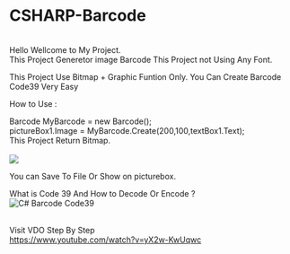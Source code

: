 # CSHARP-Barcode
<br>
Hello Wellcome to My Project.<br>
This Project Generetor image Barcode 
This Project not Using Any Font.

This Project Use Bitmap + Graphic Funtion Only.
You Can Create Barcode Code39 Very Easy<br>

How to Use :<br>

Barcode MyBarcode = new Barcode();<br>
pictureBox1.Image =   MyBarcode.Create(200,100,textBox1.Text);<br>
This Project Return Bitmap.<br><br>
<img class="C# Barcode Code39" src="http://dtgvfn.com/wp-content/uploads/2015/06/titel2.png">

You can Save To File Or Show on picturebox.<br>


What is Code 39 And How to Decode Or Encode ?<br>
<img alt="C# Barcode Code39" src="http://dtgvfn.com/wp-content/uploads/2015/06/sample1.png"><br><br>

Visit VDO Step By Step<br>
https://www.youtube.com/watch?v=yX2w-KwUqwc

